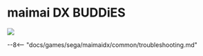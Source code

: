 # maimai DX BUDDiES
<img class="header-logo" src="/img/sega/maimaidx/buddies/logo.webp">

--8<-- "docs/games/sega/maimaidx/common/troubleshooting.md"
